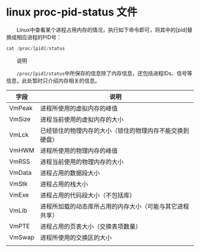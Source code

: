 # linux proc-pid-status 文件

　　Linux中查看某个进程占用内存的情况，执行如下命令即可，将其中的[pid]替换成相应进程的PID号：

```javascript
cat /proc/[pid]/status
```

　　说明

　　​`/proc/[pid]/status`​中所保存的信息除了内存信息，还包括进程IDs、信号等信息，此处暂时只介绍内存相关的信息。

|字段|说明|
| --------| ----------------------------------------------------------|
|VmPeak|进程所使用的虚拟内存的峰值|
|VmSize|进程当前使用的虚拟内存的大小|
|VmLck|已经锁住的物理内存的大小（锁住的物理内存不能交换到硬盘）|
|VmHWM|进程所使用的物理内存的峰值|
|VmRSS|进程当前使用的物理内存的大小|
|VmData|进程占用的数据段大小|
|VmStk|进程占用的栈大小|
|VmExe|进程占用的代码段大小（不包括库）|
|VmLib|进程所加载的动态库所占用的内存大小（可能与其它进程共享）|
|VmPTE|进程占用的页表大小（交换表项数量）|
|VmSwap|进程所使用的交换区的大小|
|||

　　‍
